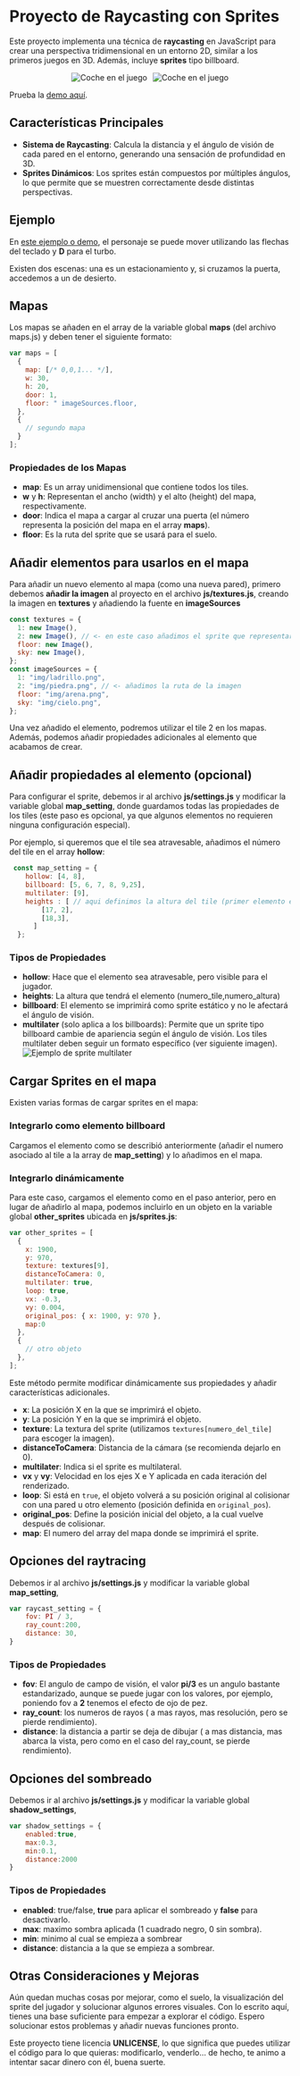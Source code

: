 
# Proyecto de Raycasting con Sprites

Este proyecto implementa una técnica de **raycasting** en JavaScript para crear una perspectiva tridimensional en un entorno 2D, similar a los primeros juegos en 3D. Además, incluye **sprites** tipo billboard.
<div align="center" style="display: flex; justify-content: center; flex-wrap: wrap; gap: 10px;">
  <img src="https://tonyponyy.github.io/raycastjs/img/screenshot2.png" alt="Coche en el juego" height="250" style="max-width: 100%; height: auto;">
  <img src="https://tonyponyy.github.io/raycastjs/img/screenshot.png" alt="Coche en el juego" height="250" style="max-width: 100%; height: auto;">
</div>

Prueba la [demo aquí](https://tonyponyy.github.io/raycastjs/).

## Características Principales

- **Sistema de Raycasting**: Calcula la distancia y el ángulo de visión de cada pared en el entorno, generando una sensación de profundidad en 3D.
- **Sprites Dinámicos**: Los sprites están compuestos por múltiples ángulos, lo que permite que se muestren correctamente desde distintas perspectivas.

## Ejemplo

En [este ejemplo o demo](https://tonyponyy.github.io/raycastjs/), el personaje se puede mover utilizando las flechas del teclado y **D** para el turbo.

Existen dos escenas: una es un estacionamiento y, si cruzamos la puerta, accedemos a un de desierto.

## Mapas

Los mapas se añaden en el array de la variable global **maps** (del archivo maps.js) y deben tener el siguiente formato:

```javascript
var maps = [
  {
    map: [/* 0,0,1... */],
    w: 30,
    h: 20,
    door: 1,
    floor: " imageSources.floor,
  },
  {
    // segundo mapa
  }
];
```

### Propiedades de los Mapas

- **map**: Es un array unidimensional que contiene todos los tiles.
- **w** y **h**: Representan el ancho (width) y el alto (height) del mapa, respectivamente.
- **door**: Indica el mapa a cargar al cruzar una puerta (el número representa la posición del mapa en el array **maps**).
- **floor**: Es la ruta del sprite que se usará para el suelo.

## Añadir elementos para usarlos en el mapa

Para añadir un nuevo elemento al mapa (como una nueva pared), primero debemos **añadir la imagen** al proyecto en el archivo **js/textures.js**, creando la imagen en **textures** y añadiendo la fuente en **imageSources**

```javascript
const textures = {
  1: new Image(),
  2: new Image(), // <- en este caso añadimos el sprite que representaremos como 2 en el mapa
  floor: new Image(),
  sky: new Image(),
};
const imageSources = {
  1: "img/ladrillo.png",
  2: "img/piedra.png", // <- añadimos la ruta de la imagen
  floor: "img/arena.png",
  sky: "img/cielo.png",
};
```

Una vez añadido el elemento, podremos utilizar el tile 2 en los mapas. Además, podemos añadir propiedades adicionales al elemento que acabamos de crear.

## Añadir propiedades al elemento (opcional)

Para configurar el sprite, debemos ir al archivo **js/settings.js** y modificar la variable global **map_setting**, donde guardamos todas las propiedades de los tiles (este paso es opcional, ya que algunos elementos no requieren ninguna configuración especial).

Por ejemplo, si queremos que el tile sea atravesable, añadimos el número del tile en el array **hollow**:

```javascript
 const map_setting = {
    hollow: [4, 8],
    billboard: [5, 6, 7, 8, 9,25],
    multilater: [9],
    heights : [ // aqui definimos la altura del tile (primer elemento el numero asociado al tile, el segundo la altura)
        [17, 2],
        [18,3], 
      ]
  };  
```

### Tipos de Propiedades

- **hollow**: Hace que el elemento sea atravesable, pero visible para el jugador.
- **heights**: La altura que tendrá el elemento (numero_tile,numero_altura)
- **billboard**: El elemento se imprimirá como sprite estático y no le afectará el ángulo de visión.
- **multilater** (solo aplica a los billboards): Permite que un sprite tipo billboard cambie de apariencia según el ángulo de visión. Los tiles multilater deben seguir un formato específico (ver siguiente imagen).
  ![Ejemplo de sprite multilater](https://tonyponyy.github.io/raycastjs/img/coche.png)
  

## Cargar Sprites en el mapa

Existen varias formas de cargar sprites en el mapa:

### Integrarlo como elemento billboard

Cargamos el elemento como se describió anteriormente (añadir el numero asociado al tile a la array de **map_setting**) y lo añadimos en el mapa.

### Integrarlo dinámicamente

Para este caso, cargamos el elemento como en el paso anterior, pero en lugar de añadirlo al mapa, podemos incluirlo en un objeto en la variable global **other_sprites** ubicada en **js/sprites.js**:

```javascript
var other_sprites = [
  {
    x: 1900,
    y: 970,
    texture: textures[9],
    distanceToCamera: 0,
    multilater: true,
    loop: true,
    vx: -0.3,
    vy: 0.004,
    original_pos: { x: 1900, y: 970 },
    map:0 
  },
  {
    // otro objeto
  },
];
```

Este método permite modificar dinámicamente sus propiedades y añadir características adicionales.

- **x**: La posición X en la que se imprimirá el objeto.
- **y**: La posición Y en la que se imprimirá el objeto.
- **texture**: La textura del sprite (utilizamos `textures[numero_del_tile]` para escoger la imagen).
- **distanceToCamera**: Distancia de la cámara (se recomienda dejarlo en 0).
- **multilater**: Indica si el sprite es multilateral.
- **vx** y **vy**: Velocidad en los ejes X e Y aplicada en cada iteración del renderizado.
- **loop**: Si está en `true`, el objeto volverá a su posición original al colisionar con una pared u otro elemento (posición definida en `original_pos`).
- **original_pos**: Define la posición inicial del objeto, a la cual vuelve después de colisionar.
- **map**: El numero del array del mapa donde se imprimirá el sprite.

## Opciones del raytracing
Debemos ir al archivo **js/settings.js** y modificar la variable global **map_setting**,

```javascript
var raycast_setting = {
    fov: PI / 3, 
    ray_count:200,
    distance: 30, 
}
```
### Tipos de Propiedades

- **fov**: El angulo de campo de visión, el valor **pi/3** es un angulo bastante estandarizado, aunque se puede jugar con los valores, por ejemplo, poniendo fov a **2** tenemos el efecto de ojo de pez.
- **ray_count**: los numeros de rayos ( a mas rayos, mas resolución, pero se pierde rendimiento).
- **distance**: la distancia a partir se deja de dibujar ( a mas distancia, mas abarca la vista, pero como en el caso del ray_count, se pierde rendimiento). 

## Opciones del sombreado
Debemos ir al archivo **js/settings.js** y modificar la variable global **shadow_settings**,

```javascript
var shadow_settings = {
    enabled:true, 
    max:0.3, 
    min:0.1, 
    distance:2000 
}
```
### Tipos de Propiedades
- **enabled**: true/false, **true** para aplicar el sombreado y **false** para desactivarlo.
- **max**: maximo sombra aplicada (1 cuadrado negro, 0 sin sombra).
- **min**: minimo al cual se empieza a sombrear
- **distance**: distancia a la que se empieza a sombrear.

## Otras Consideraciones y Mejoras

Aún quedan muchas cosas por mejorar, como el suelo, la visualización del sprite del jugador y solucionar algunos errores visuales. Con lo escrito aquí, tienes una base suficiente para empezar a explorar el código. Espero solucionar estos problemas y añadir nuevas funciones pronto.

Este proyecto tiene licencia **UNLICENSE**, lo que significa que puedes utilizar el código para lo que quieras: modificarlo, venderlo... de hecho, te animo a intentar sacar dinero con él, buena suerte.
